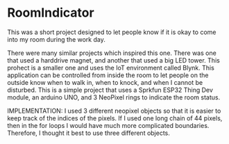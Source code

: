 # RoomIndicator
This was a short project designed to let people know if it is okay to come into my room during the work day. 

There were many similar projects which inspired this one. There was one that used a harddrive magnet, and another that used a big LED tower. This prohect is a smaller one and uses the IoT environment called Blynk. This application can be controlled from inside the room to let people on the outside know when to walk in, when to knock, and when I cannot be disturbed. This is a simple project that uses a Sprkfun ESP32 Thing Dev module, an arduino UNO, and 3 NeoPixel rings to indicate the room status. 

IMPLEMENTATION:
  I used 3 different neopixel objects so that it is easier to keep track of the indices of the pixels. If I used one long chain of 44 pixels, then in the for loops I would have much more complicated boundaries. Therefore, I thought it best to use three different objects. 
